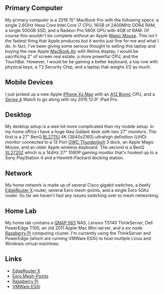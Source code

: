 ## Primary Computer

My primary computer is a 2018 15" MacBook Pro with the following specs: a single 2.6GHz Hexa Core Intel Core i7 CPU, 16GB of 2400MHz DDR4 RAM, a single 500GB SSD, and a Radeon Pro 560X GPU with 4GB of RAM. Of course this wouldn't be complete without an Apple [Magic Mouse](https://www.apple.com/shop/product/MLA02LL/A/magic-mouse-2-silver). This isn't the fastest thing that Apple produces but it works just fine for me and what I do. In fact, I've been giving some serious thought to selling this laptop and buying the new Apple [MacBook Air](https://www.apple.com/macbook-air/) with Retina display. I would be sacrificing 2" of screen real estate, a more powerful CPU, and the TouchBar. However, I would be be gaining a better keyboard, a top row with physical keys, a T2 Security Chip, and a laptop that weighs 1/2 as much.

## Mobile Devices

I just picked up a new Apple [iPhone Xs Max](https://www.apple.com/iphone-xs/specs/) with an [A12 Bionic](https://www.apple.com/iphone-xs/a12-bionic/) CPU, and a [Series 4](https://www.apple.com/apple-watch-series-4/) Watch to go along with my 2015 12.9" iPad Pro.

## Desktop

My desktop setup is a wee bit more complicated than my mobile setup. In my home office I have a huge Ikea Gallant desk with two 27" monitors. The first is a 27" BenQ [BL2711U](https://amzn.to/2Fp6XbL) 4K (3840x2160) ultrahigh definition (UHD) monitor connected to a 13 Port [OWC Thunderbolt](https://amzn.to/2TidHer) 3 dock, an Apple Magic Mouse, and an older Apple wireless keyboard. The second is a BenQ [XL2720Z](https://amzn.to/2RTIooM) which is a  144Hz 27" 1080P gaming monitor that's hooked up to a Sony PlayStation 4 and a Hewlett-Packard docking station. 

## Network

My home network is made up of several Cisco gigabit switches, a beefy [EdgeRouter X](https://www.ubnt.com/edgemax/edgerouter-x/) router, several Eero mesh-points, and a single Eero 5Ghz router. So far we haven't had any issues switching over to mesh networking. 

## Home Lab

My home lab contains a [QNAP 563](https://www.qnap.com/en-us/product/model.php?II=194&event=2) NAS, Lenovo TS140 ThinkServer, Dell PowerEdge T100, an old 2011 Apple Mac Mini server, and a six node [Raspberry Pi](https://www.raspberrypi.org) computing cluster. I'm currently using the ThinkServer and PowerEdge (which are running VMWare ESXi) to host multiple Linux and Windows virtual machines.

## Links

- [EdgeRouter X](https://www.ubnt.com/edgemax/edgerouter-x/)
- [Eero Mesh-Points](https://eero.com/)
- [Raspberry Pi](https://www.raspberrypi.org)
- [VMWare ESXi](https://www.vmware.com/products/esxi-and-esx.html)

